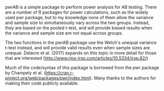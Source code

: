 pwrAB is a simple package to perform power analysis for AB testing. There are a number of R packages for power calculations, such as the widely used pwr package, but to my knowledge none of them allow the variance and sample size to simultaneously vary across the two groups. Instead, they are based on the pooled t-test, and will provide biased results when the variance and sample size are not equal across groups.

The two functions in the pwrAB package use the Welch's unequal variance t-test instead, and will provide valid results even when sample sizes are unequal. Delacre et al. (2017) expands on this topic in more detail for those that are interested (http://www.rips-irsp.com/articles/10.5334/irsp.82/)

Much of the code/syntax of this package is borrowed from the pwr package by Champely et al. (https://cran.r-project.org/web/packages/pwr/index.html). Many thanks to the authors for making their code publicly available.